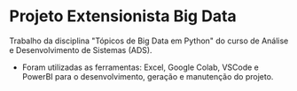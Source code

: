 # Projeto Extensionista Big Data
Trabalho da disciplina "Tópicos de Big Data em Python" do curso de Análise e Desenvolvimento de Sistemas (ADS).

- Foram utilizadas as ferramentas: Excel, Google Colab, VSCode e PowerBI para o desenvolvimento, geração e manutenção do projeto.
